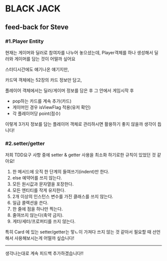 # BLACK JACK 
## feed-back for Steve

### #1.Player Entity
현재는 게이머와 딜러로 참여자를 나누어 놓으셨는데, Player객체를 하나 생성해서 딜러와 게이머를 담는 것이 어떨까 싶어요

스터디시간에도 얘기나온 얘기지만, 

카드덱 객체에는 52장의 카드 정보만 담고, 

플레이어 객체에서는 딜러/게이머 정보를 담은 후 그 안에서 게임시작 후 
- pop하는 카드를 계속 추가(카드)
- 게이머인 경우 isViewFlag 적용(유저 확인)
- 각 플레이어당 point(점수)

이렇게 3가지 정보를 담는 플레이어 객체로 관리하시면 활용하기 좋지 않을까 생각이 듭니다!

### #2.setter/getter
저희 TDD요구 사항 중에 setter & getter 사용을 최소화 하기로한 규칙이 있었던 것 같아요!

1. 한 메서드에 오직 한 단계의 들여쓰기(indent)만 한다.
2. else 예약어를 쓰지 않는다.
3. 모든 원시값과 문자열을 포장한다.
4. 모든 엔티티를 작게 유지한다.
5. 2개 이상의 인스턴스 변수를 가진 클래스를 쓰지 않는다.
6. 일급 콜렉션을 쓴다.
7. 한 줄에 점을 하나만 찍는다.
8. 줄여쓰지 않는다(축약 금지).
9. 게터/세터/프로퍼티를 쓰지 않는다.

특히 Card 에 있는 setter/getter는 맣ㄴ이 가져다 쓰지 않는 것 같아서 필요할 때 선언해서 사용해보시는게 어떨까 싶습니다!

---

생각나는대로 계속 피드백 추가하겠습니다!!